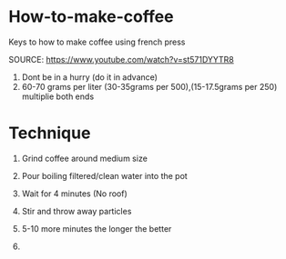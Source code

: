 # How-to-make-coffee
Keys to how to make coffee using french press

SOURCE: https://www.youtube.com/watch?v=st571DYYTR8

  1. Dont be in a hurry (do it in advance)
  2. 60-70 grams per liter (30-35grams per 500),(15-17.5grams per 250) multiplie both ends
   
# Technique
  1. Grind coffee around medium size
  2. Pour boiling filtered/clean water into the pot
  3. Wait for 4 minutes (No roof)
  4. Stir and throw away particles
  5. 5-10 more minutes the longer the better

  6. 
